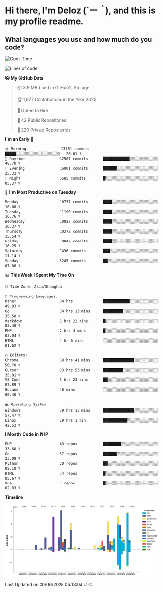 # **Hi there, I'm Deloz (*´ー｀*), and this is my profile readme.**

## **What languages you use and how much do you code?**

<!--START_SECTION:waka-->
![Code Time](http://img.shields.io/badge/Code%20Time-6%2C805%20hrs%2023%20mins-blue)

![Lines of code](https://img.shields.io/badge/From%20Hello%20World%20I%27ve%20Written-56.0%20million%20lines%20of%20code-blue)

**🐱 My GitHub Data** 

> 📦 3.9 MB Used in GitHub's Storage 
 > 
> 🏆 1,977 Contributions in the Year 2025
 > 
> 💼 Opted to Hire
 > 
> 📜 42 Public Repositories 
 > 
> 🔑 220 Private Repositories 
 > 
**I'm an Early 🐤** 

```text
🌞 Morning                13761 commits       █████░░░░░░░░░░░░░░░░░░░░   20.61 % 
🌆 Daytime                32507 commits       ████████████░░░░░░░░░░░░░   48.70 % 
🌃 Evening                16901 commits       ██████░░░░░░░░░░░░░░░░░░░   25.32 % 
🌙 Night                  3585 commits        █░░░░░░░░░░░░░░░░░░░░░░░░   05.37 % 
```
📅 **I'm Most Productive on Tuesday** 

```text
Monday                   10737 commits       ████░░░░░░░░░░░░░░░░░░░░░   16.08 % 
Tuesday                  11190 commits       ████░░░░░░░░░░░░░░░░░░░░░   16.76 % 
Wednesday                10927 commits       ████░░░░░░░░░░░░░░░░░░░░░   16.37 % 
Thursday                 10372 commits       ████░░░░░░░░░░░░░░░░░░░░░   15.54 % 
Friday                   10847 commits       ████░░░░░░░░░░░░░░░░░░░░░   16.25 % 
Saturday                 7436 commits        ███░░░░░░░░░░░░░░░░░░░░░░   11.14 % 
Sunday                   5245 commits        ██░░░░░░░░░░░░░░░░░░░░░░░   07.86 % 
```


📊 **This Week I Spent My Time On** 

```text
🕑︎ Time Zone: Asia/Shanghai

💬 Programming Languages: 
Other                    34 hrs              ████████████░░░░░░░░░░░░░   49.83 % 
Go                       24 hrs 13 mins      █████████░░░░░░░░░░░░░░░░   35.50 % 
Markdown                 2 hrs 22 mins       █░░░░░░░░░░░░░░░░░░░░░░░░   03.48 % 
PHP                      2 hrs 4 mins        █░░░░░░░░░░░░░░░░░░░░░░░░   03.04 % 
HTML                     1 hr 6 mins         ░░░░░░░░░░░░░░░░░░░░░░░░░   01.62 % 

🔥 Editors: 
Chrome                   38 hrs 41 mins      ██████████████░░░░░░░░░░░   56.70 % 
Cursor                   23 hrs 53 mins      █████████░░░░░░░░░░░░░░░░   35.01 % 
VS Code                  5 hrs 23 mins       ██░░░░░░░░░░░░░░░░░░░░░░░   07.89 % 
GoLand                   16 mins             ░░░░░░░░░░░░░░░░░░░░░░░░░   00.40 % 

💻 Operating System: 
Windows                  39 hrs 13 mins      ██████████████░░░░░░░░░░░   57.47 % 
Linux                    29 hrs 1 min        ███████████░░░░░░░░░░░░░░   42.53 % 
```

**I Mostly Code in PHP** 

```text
PHP                      83 repos            ████████░░░░░░░░░░░░░░░░░   33.60 % 
Go                       57 repos            ██████░░░░░░░░░░░░░░░░░░░   23.08 % 
Python                   20 repos            ██░░░░░░░░░░░░░░░░░░░░░░░   08.10 % 
HTML                     14 repos            █░░░░░░░░░░░░░░░░░░░░░░░░   05.67 % 
Vue                      7 repos             █░░░░░░░░░░░░░░░░░░░░░░░░   02.83 % 
```



**Timeline**

![Lines of Code chart](https://raw.githubusercontent.com/deloz/deloz/main/assets/bar_graph.png)


 Last Updated on 30/06/2025 05:13:04 UTC
<!--END_SECTION:waka-->
